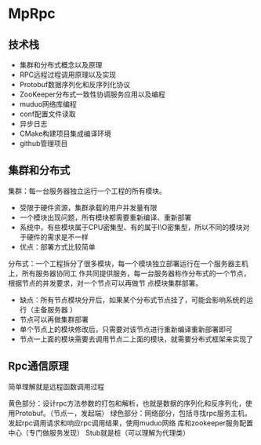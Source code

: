 # MpRpc

## 技术栈
- 集群和分布式概念以及原理
- RPC远程过程调用原理以及实现
- Protobuf数据序列化和反序列化协议
- ZooKeeper分布式一致性协调服务应用以及编程
- muduo网络库编程
- conf配置文件读取
- 异步日志
- CMake构建项目集成编译环境
- github管理项目

## 集群和分布式

集群：每一台服务器独立运行一个工程的所有模块。
- 受限于硬件资源，集群承载的用户并发量有限
- 一个模块出现问题，所有模块都需要重新编译、重新部署
- 系统中，有些模块属于CPU密集型、有的属于I\O密集型，所以不同的模块对于硬件的需求是不一样 
- 优点：部署方式比较简单

分布式：一个工程拆分了很多模块，每一个模块独立部署运行在一个服务器主机上，所有服务器协同工
作共同提供服务，每一台服务器称作分布式的一个节点，根据节点的并发要求，对一个节点可以再做节
点模块集群部署。
- 缺点：所有节点模块分开后，如果某个分布式节点挂了，可能会影响系统的运行（主备服务器 ）
- 节点可以再做集群部署
- 单个节点上的模块修改后，只需要对该节点进行重新编译重新部署即可
- 节点一上面的模块需要去调用节点二上面的模块，就需要分布式框架来实现了

## Rpc通信原理
简单理解就是远程函数调用过程

黄色部分：设计rpc方法参数的打包和解析，也就是数据的序列化和反序列化，使用Protobuf。（节点一，发起端）
绿色部分：网络部分，包括寻找rpc服务主机，发起rpc调用请求和响应rpc调用结果，使用muduo网络
库和zookeeper服务配置中心（专门做服务发现）
Stub就是桩（可以理解为代理类）
